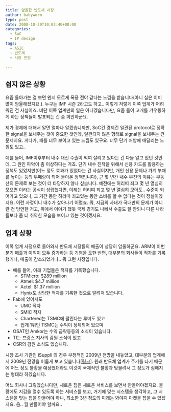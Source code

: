 ```yaml
---
title: 암울한 반도체 시장
author: babyworm
type: post
date: 2008-10-30T10:03:40+00:00
categories:
  - SoC
  - IP design
tags:
  - ASIC
  - 반도체
  - 시장 전망

---
```


## 쉽지 않은 상황
요즘 돌아가는 걸 보면 왠지 모르게 폭풍 전야 같다는 느낌을 받습니다(아니 실은 이미 많이 암울해졌지요.). 누구는 IMF 시즌 2라고도 하고.. 이렇게 저렇게 이쪽 업계가 어려워진 건 사실이죠. 비단 이쪽 업계만의 일은 아니겠습니다만, 요즘 들어 고개를 갸우뚱하게 하는 정책들이 발표되는 건 좀 희안하군요.

제가 경제에 대해서 알면 얼마나 알겠습니까만, SoC건 경제건 일관된 protocol로 정확한 signal을 보내주는 것이 중요한 것인데, 일관되지 않은 형태로 signal을 보내주는 건 문제지요. 게다가, 패를 너무 보이고 있는 느낌도 있구요. 너무 단기 처방에 매달리는 느낌도 있고..

예를 들어, IMF이후부터 내수 대신 수출이 먹여 살리고 있다는 건 다들 알고 있던 것인데, 그 원인 파악이 좀 이상하다는 거죠. 단기 내수 진작을 위해서 신용 카드를 활용하는 정책도 있었지만(어느 정도 효과가 있었다는 건 사실이지만, 개인 신용 문제나 가계 부채를 높이는 등의 부메랑이 되어 돌아온 정책입니다), 근 몇 년간 내수 부진의 이유는 부동산의 문제로 보는 것이 더 타당하지 않나 싶습니다. 예전에는 허리띠 죄고 몇 년 열심히 모으면 이라는 공식이 성립했다면, 이제는 허리띠 죄고 몇 년 열심히 모아도.. 수준이 되어가고 있으니, 그 기간 동안 허리띠 죄고있는 동안 소비를 할 수 없다는 것이 정설이겠지요. 이런 사정이니 내수가 살아나기 어렵죠. 뭐, 지금의 사태가 국내만의 문제가 아니란 건 당연한 거고, 위에서 이야기 했듯 국제 경기도 나빠서 수출도 잘 안되니 다른 나라들보다 좀 더 취약한 모습을 보이고 있는 것이겠지요.

## 업계 상황

이쪽 업계 사정으로 돌아와서 반도체 시장들의 매출이 상당히 암울하군요. ARM이 이번 분기 매출과 이익이 모두 증가하는 등 기염을 토한 반면, 대부분의 회사들이 적자를 기록했거나, 매출이 감소되었거나.. 뭐 그런 사정입니다.

- 예를 들어, 아래 기업들은 적자를 기록했습니다.
  - STMicro: $289 million
  - Atmel: $4.7 million
  - Actel: $1.37 million
  - Hynix도 상당한 적자를 기록한 것으로 알려져 있습니다.
- Fab에 있어서도
  - UMC 적자
  - SMIC 적자
  - Chartered는 TSMC에 팔린다는 루머도 있고
  - 업계 1위인 TSMC는 수익이 정체되어 있으며
- OSAT인 Amkor는 수익 급락등등의 소식이 있습니다.
- TI는 프랑스 지사의 감원 소식이 있고
- CSR의 감원 소식도 있습니다.

시장 조사 기관인 iSuppli 의 경우 부정적인 2009년 전망을 내놓았고, 대부분의 업계에서 2009년 전망을 어둡게 보고 있습니다[<a href="http://www.eetimes.com/rss/showArticle.jhtml?articleID=211601306&cid=RSSfeed_eetimes_newsRSS">링크</a>]. 원래 반도체 업계가 주기를 타기 때문에 어느 정도 불황을 예상했더라도 이것이 국제적인 불황과 맞물려서 그 정도가 심해지는 형태라 하겠습니다.

어느 회사나 그렇겠습니다만, 새로운 칩은 새로운 서비스를 보면서 만들어야겠지요. 불황에도 지갑을 열수 있도록 하는 서비스를 보고, 거기에 맞는 시스템을 생각하고, 그 시스템을 맞는 칩을 만들어야 하니, 최소한 3년 정도의 미래는 봐야지 마켓을 잡을 수 있겠지요. 음.. 뭘 만들어야 할까요..
